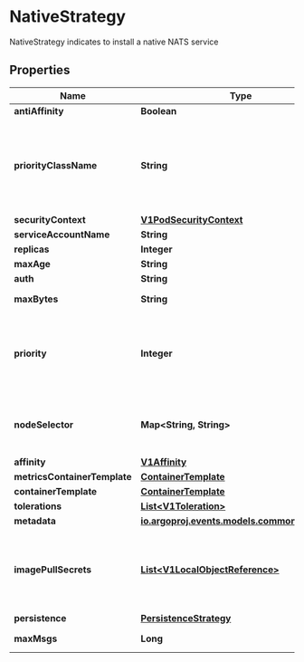 

# NativeStrategy

NativeStrategy indicates to install a native NATS service
## Properties

Name | Type | Description | Notes
------------ | ------------- | ------------- | -------------
**antiAffinity** | **Boolean** | Deprecated, use Affinity instead, will be removed in v1.5 |  [optional]
**priorityClassName** | **String** | If specified, indicates the EventSource pod&#39;s priority. \&quot;system-node-critical\&quot; and \&quot;system-cluster-critical\&quot; are two special keywords which indicate the highest priorities with the former being the highest priority. Any other name must be defined by creating a PriorityClass object with that name. If not specified, the pod priority will be default or zero if there is no default. More info: https://kubernetes.io/docs/concepts/configuration/pod-priority-preemption/ |  [optional]
**securityContext** | [**V1PodSecurityContext**](V1PodSecurityContext.md) |  |  [optional]
**serviceAccountName** | **String** | ServiceAccountName to apply to NATS StatefulSet |  [optional]
**replicas** | **Integer** | Size is the NATS StatefulSet size |  [optional]
**maxAge** | **String** | Max Age of existing messages, i.e. \&quot;72h\&quot;, “4h35m” |  [optional]
**auth** | **String** |  |  [optional]
**maxBytes** | **String** | Total size of messages per channel, 0 means unlimited. Defaults to 1GB |  [optional]
**priority** | **Integer** | The priority value. Various system components use this field to find the priority of the EventSource pod. When Priority Admission Controller is enabled, it prevents users from setting this field. The admission controller populates this field from PriorityClassName. The higher the value, the higher the priority. More info: https://kubernetes.io/docs/concepts/configuration/pod-priority-preemption/ |  [optional]
**nodeSelector** | **Map&lt;String, String&gt;** | NodeSelector is a selector which must be true for the pod to fit on a node. Selector which must match a node&#39;s labels for the pod to be scheduled on that node. More info: https://kubernetes.io/docs/concepts/configuration/assign-pod-node/ |  [optional]
**affinity** | [**V1Affinity**](V1Affinity.md) |  |  [optional]
**metricsContainerTemplate** | [**ContainerTemplate**](ContainerTemplate.md) |  |  [optional]
**containerTemplate** | [**ContainerTemplate**](ContainerTemplate.md) |  |  [optional]
**tolerations** | [**List&lt;V1Toleration&gt;**](V1Toleration.md) | If specified, the pod&#39;s tolerations. |  [optional]
**metadata** | [**io.argoproj.events.models.common.Metadata**](io.argoproj.events.models.common.Metadata.md) |  |  [optional]
**imagePullSecrets** | [**List&lt;V1LocalObjectReference&gt;**](V1LocalObjectReference.md) | ImagePullSecrets is an optional list of references to secrets in the same namespace to use for pulling any of the images used by this PodSpec. If specified, these secrets will be passed to individual puller implementations for them to use. For example, in the case of docker, only DockerConfig type secrets are honored. More info: https://kubernetes.io/docs/concepts/containers/images#specifying-imagepullsecrets-on-a-pod |  [optional]
**persistence** | [**PersistenceStrategy**](PersistenceStrategy.md) |  |  [optional]
**maxMsgs** | **Long** | Maximum number of messages per channel, 0 means unlimited. Defaults to 1000000 |  [optional]



